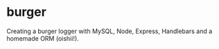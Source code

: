 # burger
 Creating a burger logger with MySQL, Node, Express, Handlebars and a homemade ORM (oishii!).
